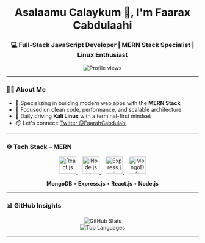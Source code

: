 <h1 align="center">Asalaamu Calaykum 👋, I'm Faarax Cabdulaahi</h1>
<h3 align="center">💻 Full-Stack JavaScript Developer | MERN Stack Specialist | Linux Enthusiast</h3>

<p align="center">
  <img src="https://komarev.com/ghpvc/?username=faaraxcabdulaahi&label=Profile%20views&color=0e75b6&style=flat" alt="Profile views" />
</p>

---

### 👨‍💻 About Me

- 🧩 Specializing in building modern web apps with the **MERN Stack**  
- 🧠 Focused on clean code, performance, and scalable architecture  
- 🐧 Daily driving **Kali Linux** with a terminal-first mindset  
- 📫 Let's connect: [Twitter @FaarahCabdulahi](https://twitter.com/FaarahCabdulahi)

---

### ⚙️ Tech Stack – MERN

<p align="center">
  <a href="https://reactjs.org/" target="_blank">
    <img src="https://cdn.jsdelivr.net/gh/devicons/devicon/icons/react/react-original.svg" width="45" alt="React.js" />
  </a>
  &nbsp;&nbsp;
  <a href="https://nodejs.org/" target="_blank">
    <img src="https://cdn.jsdelivr.net/gh/devicons/devicon/icons/nodejs/nodejs-original.svg" width="45" alt="Node.js" />
  </a>
  &nbsp;&nbsp;
  <a href="https://expressjs.com/" target="_blank">
    <img src="https://cdn.jsdelivr.net/gh/devicons/devicon/icons/express/express-original.svg" width="45" alt="Express.js" />
  </a>
  &nbsp;&nbsp;
  <a href="https://www.mongodb.com/" target="_blank">
    <img src="https://cdn.jsdelivr.net/gh/devicons/devicon/icons/mongodb/mongodb-original.svg" width="45" alt="MongoDB" />
  </a>
</p>

<p align="center">
  <b>MongoDB</b> • <b>Express.js</b> • <b>React.js</b> • <b>Node.js</b>
</p>

---

### 📊 GitHub Insights

<p align="center">
  <img src="https://github-readme-stats.vercel.app/api?username=faaraxcabdulaahi&show_icons=true&theme=radical&hide_border=true" alt="GitHub Stats" />
  <br />
  <img src="https://github-readme-stats.vercel.app/api/top-langs/?username=faaraxcabdulaahi&layout=compact&theme=radical&hide_border=true" alt="Top Languages" />
</p>

---
